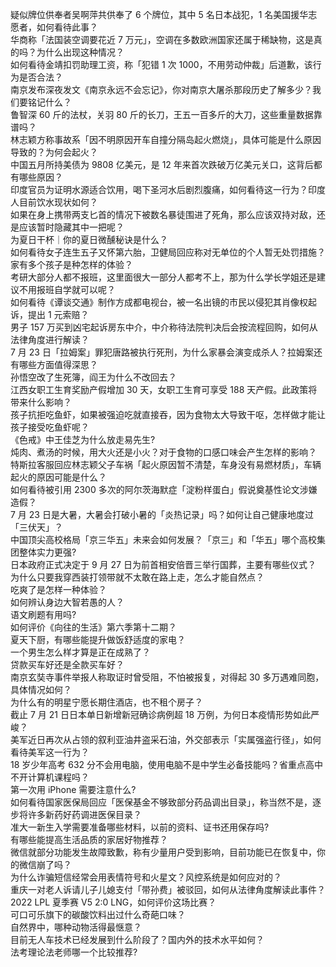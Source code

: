 疑似牌位供奉者吴啊萍共供奉了 6 个牌位，其中 5 名日本战犯，1 名美国援华志愿者，如何看待此事？  
华商称「法国装空调要花近 7 万元」，空调在多数欧洲国家还属于稀缺物，这是真的吗？为什么出现这种情况？  
如何看待金靖扣罚助理工资，称「犯错 1 次 1000，不用劳动仲裁」后道歉，该行为是否合法？  
南京发布深夜发文《南京永远不会忘记》，你对南京大屠杀那段历史了解多少？我们要铭记什么？  
鲁智深 60 斤的法杖，关羽 80 斤的长刀，王五一百多斤的大刀，这些重量数据靠谱吗？  
林志颖方称事故系「因不明原因开车自撞分隔岛起火燃烧」，具体可能是什么原因导致的？为何会起火？  
中国五月所持美债为 9808 亿美元，是 12 年来首次跌破万亿美元关口，这背后都有哪些原因？  
印度官员为证明水源适合饮用，喝下圣河水后剧烈腹痛，如何看待这一行为？印度人目前饮水现状如何？  
如果在身上携带两支匕首的情况下被数名暴徒围进了死角，那么应该双持对敌，还是应该暂时隐藏其中一把呢？  
为夏日干杯｜你的夏日微醺秘诀是什么？  
如何看待女子连生五子又怀第六胎，卫健局回应称对无单位的个人暂无处罚措施？家有多个孩子是种怎样的体验？  
考研大部分人都不报班，这里面很大一部分人都考不上，那为什么学长学姐还是建议不用报班自学就可以呢？  
如何看待《谭谈交通》制作方成都电视台，被一名出镜的市民以侵犯其肖像权起诉，提出 1 元索赔？  
男子 157 万买到凶宅起诉房东中介，中介称待法院判决后会按流程回购，如何从法律角度进行解读？  
7 月 23 日「拉姆案」罪犯唐路被执行死刑，为什么家暴会演变成杀人？拉姆案还有哪些方面值得深思？  
孙悟空改了生死簿，阎王为什么不改回去？  
江西女职工生育奖励产假增加 30 天，女职工生育可享受 188 天产假。此政策将带来什么影响？  
孩子抗拒吃鱼虾，如果被强迫吃就直接吞，因为食物太大导致干呕，怎样做才能让孩子接受吃鱼虾呢？  
《色戒》中王佳芝为什么放走易先生?  
炖肉、煮汤的时候，用大火还是小火？对于食物的口感口味会产生怎样的影响？  
特斯拉客服回应林志颖父子车祸「起火原因暂不清楚，车身没有易燃材质」，车辆起火的原因可能是什么？  
如何看待被引用 2300 多次的阿尔茨海默症「淀粉样蛋白」假说奠基性论文涉嫌造假？  
7 月 23 日是大暑，大暑会打破小暑的「炎热记录」吗？如何让自己健康地度过「三伏天」？  
中国顶尖高校格局「京三华五」未来会如何发展？「京三」和「华五」哪个高校集团整体实力更强?  
日本政府正式决定于 9 月 27 日为前首相安倍晋三举行国葬，主要有哪些仪式？  
为什么只要我穿西装打领带就不太敢在路上走，怎么才能自然点？  
吃爽了是怎样一种体验？  
如何辨认身边大智若愚的人？  
语文刷题有用吗?  
如何评价《向往的生活》第六季第十二期？  
夏天下厨，有哪些能提升做饭舒适度的家电？  
一个男生怎么样才算是正在成熟了？  
贷款买车好还是全款买车好？  
南京玄奘寺事件举报人称取证时曾受阻，不怕被报复，对得起 30 多万遇难同胞，具体情况如何？  
为什么有的明星宁愿长期住酒店，也不租个房子？  
截止 7 月 21 日日本单日新增新冠确诊病例超 18 万例，为何日本疫情形势如此严峻？  
美军近日再次从占领的叙利亚油井盗采石油，外交部表示「实属强盗行径」，如何看待美军这一行为？  
18 岁少年高考 632 分不会用电脑，使用电脑不是中学生必备技能吗？省重点高中不开计算机课程吗？  
第一次用 iPhone 需要注意什么?  
如何看待国家医保局回应「医保基金不够致部分药品调出目录」，称当然不是，逐步将许多新药好药调进医保目录？  
准大一新生入学需要准备哪些材料，以前的资料、证书还用保存吗?  
有哪些能提高生活品质的家居好物推荐？  
微信就部分功能发生故障致歉，称有少量用户受到影响，目前功能已在恢复中，你的微信崩了吗？  
为什么诈骗短信经常会用表情符号和火星文？风控系统是如何应对的？  
重庆一对老人诉请儿子儿媳支付「带孙费」被驳回，如何从法律角度解读此事件？  
2022 LPL 夏季赛 V5 2:0 LNG，如何评价这场比赛？  
可口可乐旗下的碳酸饮料出过什么奇葩口味？  
自然界中，哪种动物活得最惬意？  
目前无人车技术已经发展到什么阶段了？国内外的技术水平如何？  
法考理论法老师哪一个比较推荐?  
